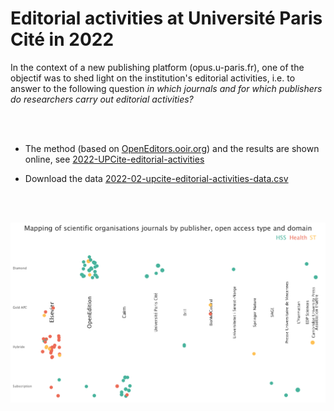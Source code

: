 # Editorial activities at Université Paris Cité in 2022


In the context of a new publishing platform (opus.u-paris.fr), one of the objectif was to shed light on the institution's editorial activities, i.e. to answer to the following question _in which journals and for which publishers do researchers carry out editorial activities?_


<br />
<br />

* The method (based on [OpenEditors.ooir.org](https://openeditors.ooir.org/)) and the results are shown online, see [2022-UPCite-editorial-activities](https://ml4rrieu.github.io/slides/2022-UPCite-editorial-activities.html)

* Download the data [2022-02-upcite-editorial-activities-data.csv](./2022-02-upcite-editorial-activities-data.csv)


<br />
<br />


![mapping journals, org. scientific, disciplines and OA model](./produce-img/mapping-learned-societies.png)


